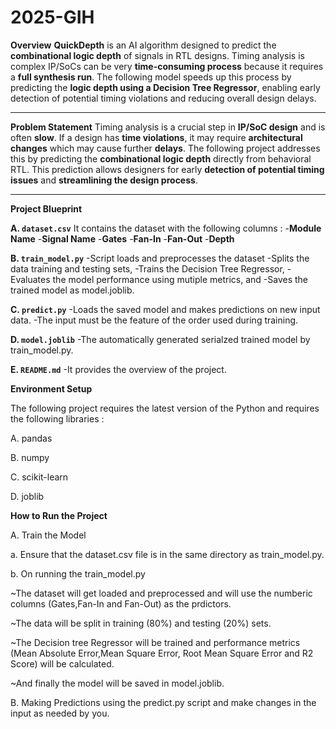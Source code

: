 # 2025-GIH

**Overview**
**QuickDepth** is an AI algorithm designed to predict the **combinational logic depth** of signals in RTL designs. Timing analysis is complex IP/SoCs can be very **time-consuming process** because it requires a **full synthesis run**. The following model speeds up this process by predicting the **logic depth using a Decision Tree Regressor**, enabling early detection of potential timing violations and reducing overall design delays.

---

**Problem Statement**
Timing analysis is a crucial step in **IP/SoC design** and is often **slow**.
If a design has **time violations**, it may require **architectural changes** which may cause further **delays**. 
The following project addresses this by predicting the **combinational logic depth** directly from behavioral RTL. This prediction allows designers for early **detection of potential timing issues** and **streamlining the design process**.

---

**Project Blueprint**

**A. `dataset.csv`**
It contains the dataset with the following columns :
-**Module Name**
-**Signal Name**
-**Gates**
-**Fan-In**
-**Fan-Out**
-**Depth**


**B. `train_model.py`**
-Script loads and preprocesses the dataset
-Splits the data training and testing sets, 
-Trains the Decision Tree Regressor, 
-Evaluates the model performance using mutiple metrics, and 
-Saves the trained model as model.joblib.

**C. `predict.py`**
-Loads the saved model and makes predictions on new input data. 
-The input must be the feature of the order used during training.

**D. `model.joblib`**
-The automatically generated serialzed trained model by train_model.py.

**E. `README.md`** 
-It provides the overview of the project.

**Environment Setup**

The following project requires the latest version of the Python and requires the following libraries :

A. pandas

B. numpy

C. scikit-learn

D. joblib

**How to Run the Project**

A. Train the Model

a. Ensure that the dataset.csv file is in the same directory as train_model.py.

b. On running the train_model.py 

~The dataset will get loaded and preprocessed and will use the numberic columns (Gates,Fan-In and Fan-Out) as the prdictors.

~The data will be split in training (80%) and testing (20%) sets.

~The Decision tree Regressor will be trained and performance metrics (Mean Absolute Error,Mean Square Error, Root Mean Square Error and R2 Score) will be calculated.

~And finally the model will be saved in model.joblib.

B. Making Predictions using the predict.py script and make changes in the input as needed by you.
  
  

